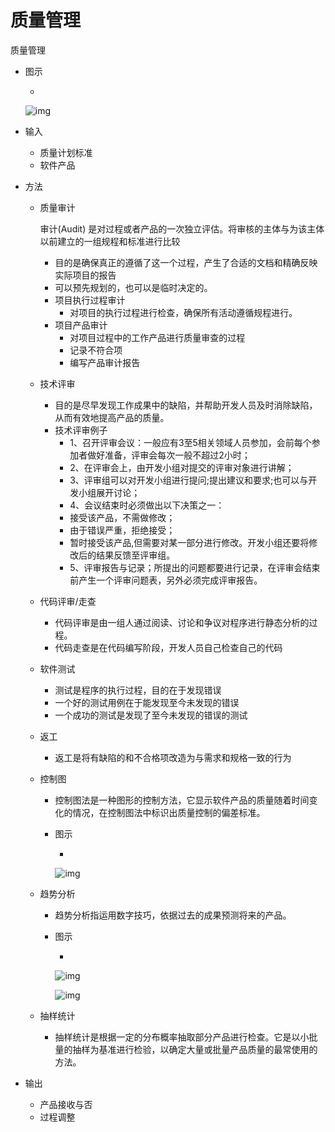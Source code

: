 # 质量管理

质量管理

- 图示

  - 

    ![img](https://cdn.jsdelivr.net/gh/ZanderZhao/img20/file/20200117222406.png)

- 输入

  - 质量计划标准
  - 软件产品

- 方法

  - 质量审计

     

    审计(Audit) 是对过程或者产品的一次独立评估。将审核的主体与为该主体以前建立的一组规程和标准进行比较

    - 目的是确保真正的遵循了这一个过程，产生了合适的文档和精确反映实际项目的报告
    - 可以预先规划的，也可以是临时决定的。
    - 项目执行过程审计
      - 对项目的执行过程进行检查，确保所有活动遵循规程进行。
    - 项目产品审计
      - 对项目过程中的工作产品进行质量审查的过程
      - 记录不符合项
      - 编写产品审计报告

  - 技术评审

    - 目的是尽早发现工作成果中的缺陷，并帮助开发人员及时消除缺陷，从而有效地提高产品的质量。
    - 技术评审例子
      - 1、召开评审会议：一般应有3至5相关领域人员参加，会前每个参加者做好准备，评审会每次一般不超过2小时；
      - 2、在评审会上，由开发小组对提交的评审对象进行讲解；
      - 3、评审组可以对开发小组进行提问;提出建议和要求;也可以与开发小组展开讨论；
      - 4、会议结束时必须做出以下决策之一：
      - 接受该产品，不需做修改；
      - 由于错误严重，拒绝接受；
      - 暂时接受该产品,但需要对某一部分进行修改。开发小组还要将修改后的结果反馈至评审组。
      - 5、评审报告与记录；所提出的问题都要进行记录，在评审会结束前产生一个评审问题表，另外必须完成评审报告。

  - 代码评审/走查

    - 代码评审是由一组人通过阅读、讨论和争议对程序进行静态分析的过程。
    - 代码走查是在代码编写阶段，开发人员自己检查自己的代码

  - 软件测试

    - 测试是程序的执行过程，目的在于发现错误
    - 一个好的测试用例在于能发现至今未发现的错误
    - 一个成功的测试是发现了至今未发现的错误的测试

  - 返工

    - 返工是将有缺陷的和不合格项改造为与需求和规格一致的行为 

  - 控制图

    - 控制图法是一种图形的控制方法，它显示软件产品的质量随着时间变化的情况，在控制图法中标识出质量控制的偏差标准。

    - 图示

      -  

        ![img](https://cdn.jsdelivr.net/gh/ZanderZhao/img20/file/20200117222407.png)

  - 趋势分析

    - 趋势分析指运用数字技巧，依据过去的成果预测将来的产品。

    - 图示

      - 

        ![img](https://cdn.jsdelivr.net/gh/ZanderZhao/img20/file/20200117222408.png)

        ![img](https://cdn.jsdelivr.net/gh/ZanderZhao/img20/file/20200117222409.png)

  - 抽样统计

    - 抽样统计是根据一定的分布概率抽取部分产品进行检查。它是以小批量的抽样为基准进行检验，以确定大量或批量产品质量的最常使用的方法。 

- 输出

  - 产品接收与否
  - 过程调整